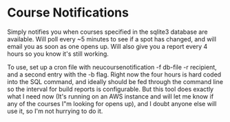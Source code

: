 # Course Notifications

Simply notifies you when courses specified in the sqlite3 database are available. Will poll every ~5 minutes to see if a spot has changed, and will email you as soon as one opens up. Will also give you a report every 4 hours so you know it's still working.

To use, set up a cron file with neucoursenotification -f db-file -r recipient, and a second entry with the -b flag. Right now the four hours is hard coded into the SQL command, and ideally should be fed through the command line so the interval for build reports is configurable. But this tool does exactly what I need now (It's running on an AWS instance and will let me know if any of the courses I"m looking for opens up), and I doubt anyone else will use it, so I'm not hurrying to do it.
